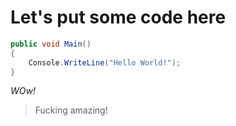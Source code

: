 # Let's put some code here

```csharp
public void Main()
{
    Console.WriteLine("Hello World!");
}
```

_WOw!_

> Fucking amazing!